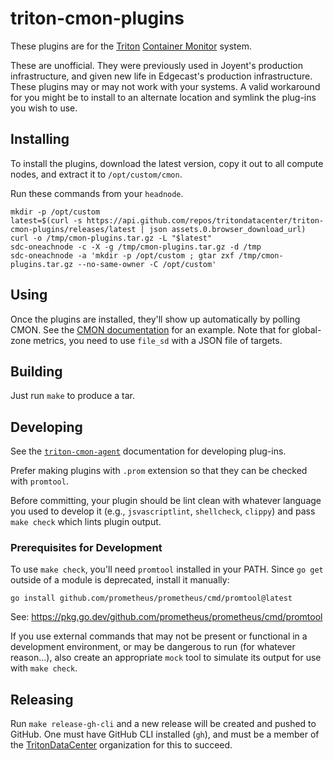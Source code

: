 <!-- This Source Code Form is subject to the terms of the Mozilla Public
   - License, v. 2.0. If a copy of the MPL was not distributed with this
   - file, You can obtain one at https://mozilla.org/MPL/2.0/. -->

<!--
   - Copyright 2020 Joyent, Inc.
   - Copyright 2025 Edgecast Cloud LLC.
   -->

# triton-cmon-plugins

These plugins are for the [Triton][triton] [Container Monitor][cmon] system.

These are unofficial. They were previously used in Joyent's production infrastructure, and given new life in Edgecast's production infrastructure. These plugins may or may not work with your systems. A valid workaround for you might be to install to an alternate location and symlink the plug-ins you wish to use.

[triton]: https://github.com/tritondatacenter/triton
[cmon]: https://github.com/tritondatacenter/triton-cmon

## Installing

To install the plugins, download the latest version, copy it out to all compute
nodes, and extract it to `/opt/custom/cmon`.

Run these commands from your `headnode`.

    mkdir -p /opt/custom
    latest=$(curl -s https://api.github.com/repos/tritondatacenter/triton-cmon-plugins/releases/latest | json assets.0.browser_download_url)
    curl -o /tmp/cmon-plugins.tar.gz -L "$latest"
    sdc-oneachnode -c -X -g /tmp/cmon-plugins.tar.gz -d /tmp
    sdc-oneachnode -a 'mkdir -p /opt/custom ; gtar zxf /tmp/cmon-plugins.tar.gz --no-same-owner -C /opt/custom'

## Using

Once the plugins are installed, they'll show up automatically by polling CMON.
See the [CMON documentation][cmon-doc] for an example. Note that for global-zone
metrics, you need to use `file_sd` with a JSON file of targets.

[cmon-doc]: https://github.com/joyent/triton-cmon/blob/master/docs/INSTALLING.md#sample-prometheus-server

## Building

Just run `make` to produce a tar.

## Developing

See the [`triton-cmon-agent`][agent-docs] documentation for developing plug-ins.

Prefer making plugins with `.prom` extension so that they can be checked with
`promtool`.

Before committing, your plugin should be lint clean with whatever language you
used to develop it (e.g., `jsvascriptlint`, `shellcheck`, `clippy`) and pass
`make check` which lints plugin output. 

### Prerequisites for Development

To use `make check`, you'll need `promtool` installed in your PATH. Since `go get` 
outside of a module is deprecated, install it manually:

    go install github.com/prometheus/prometheus/cmd/promtool@latest

See: https://pkg.go.dev/github.com/prometheus/prometheus/cmd/promtool

If you use external commands that may not be present or functional in a 
development environment, or may be dangerous to run (for whatever reason...), 
also create an appropriate `mock` tool to simulate its output for use with 
`make check`.

[agent-docs]: https://github.com/joyent/triton-cmon-agent/tree/master/docs#plugins

## Releasing

Run `make release-gh-cli` and a new release will be created and pushed to GitHub.
One must have GitHub CLI installed (`gh`), and must be a member of the [TritonDataCenter](https://github.com/TritonDataCenter) organization for this to succeed. 
